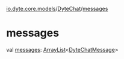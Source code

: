 [io.dyte.core.models](../index.md)/[DyteChat](index.md)/[messages](messages.md)

# messages


val [messages](messages.md): [ArrayList](https://kotlinlang.org/api/latest/jvm/stdlib/kotlin.collections/-array-list/index.html)&lt;[DyteChatMessage](../-dyte-chat-message/index.md)&gt;
